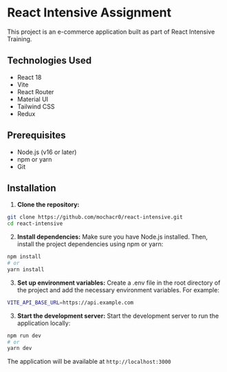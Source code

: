 # React Intensive Assignment

This project is an e-commerce application built as part of React Intensive Training.

## Technologies Used

-   React 18
-   Vite
-   React Router
-   Material UI
-   Tailwind CSS
-   Redux

## Prerequisites

-   Node.js (v16 or later)
-   npm or yarn
-   Git

## Installation

1. **Clone the repository:**

```bash
git clone https://github.com/mochacr0/react-intensive.git
cd react-intensive
```

2. **Install dependencies:** Make sure you have Node.js installed. Then, install the project dependencies using npm or yarn:

```bash
npm install
# or
yarn install
```

3. **Set up environment variables:** Create a .env file in the root directory of the project and add the necessary environment variables. For example:

```bash
VITE_API_BASE_URL=https://api.example.com
```

3. **Start the development server:** Start the development server to run the application locally:

```bash
npm run dev
# or
yarn dev
```

The application will be available at `http://localhost:3000`
